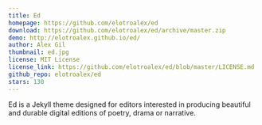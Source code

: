 ```yaml
---
title: Ed
homepage: https://github.com/elotroalex/ed
download: https://github.com/elotroalex/ed/archive/master.zip
demo: http://elotroalex.github.io/ed/
author: Alex Gil
thumbnail: ed.jpg
license: MIT License
license_link: https://github.com/elotroalex/ed/blob/master/LICENSE.md
github_repo: elotroalex/ed
stars: 130
---
```


Ed is a Jekyll theme designed for editors interested in producing
beautiful and durable digital editions of poetry, drama or narrative.
